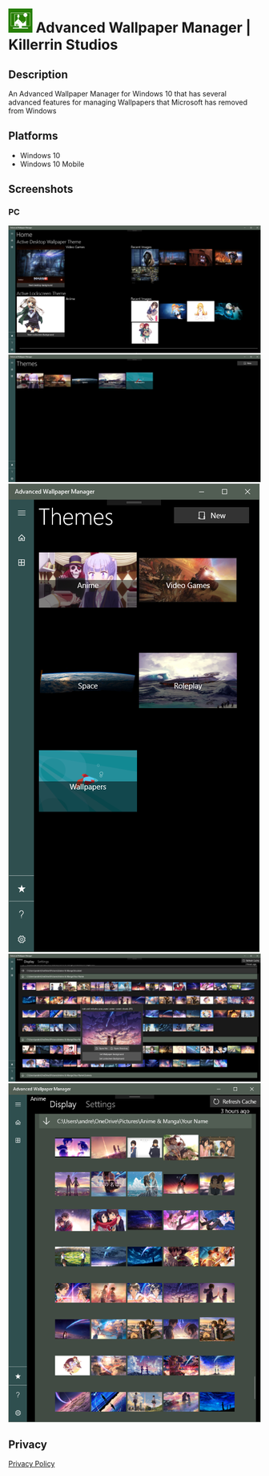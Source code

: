 # <img src="https://github.com/KillerrinStudios/AdvancedWallpaperManager/blob/master/Store/Screenshots/AppIcon.png?raw=true" width="48" alt="Logo"> Advanced Wallpaper Manager | Killerrin Studios
## Description
An Advanced Wallpaper Manager for Windows 10 that has several advanced features for managing Wallpapers that Microsoft has removed from Windows

## Platforms
* Windows 10
* Windows 10 Mobile

## Screenshots
### PC
![Home](/Store/Screenshots/Desktop/2017-05-05.png)
![Themes List Fullscreen](/Store/Screenshots/Desktop/2017-05-05%20(2).png)
![Themes List Halfscreen](/Store/Screenshots/Desktop/2017-05-05%20(3).png)
![Theme Fullscreen](/Store/Screenshots/Desktop/2017-05-05%20(1).png)
![Theme Halfscreen](/Store/Screenshots/Desktop/2017-05-05%20(4).png)

## Privacy
[Privacy Policy](https://github.com/KillerrinStudios/AdvancedWallpaperManager/blob/master/PrivacyPolicy.md)
